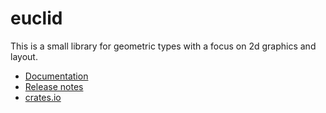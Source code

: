 # euclid

This is a small library for geometric types with a focus on 2d graphics and
layout.

* [Documentation](https://docs.rs/euclid/)
* [Release notes](https://github.com/servo/euclid/releases)
* [crates.io](https://crates.io/crates/euclid)
